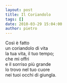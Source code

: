 ```yaml
---
layout: post
title: Il Coriandolo
tags: []
date: 2010-03-29 15:04:00
author: pietro
---
```

Così è fatto<br/>un coriandolo di vita<br/>la tua vita, il tuo tempo;<br/>che mi offri<br/>e il sorriso più grande<br/>lo trovo nel tuo cuore<br/>nei tuoi occhi di giungla.
